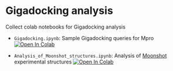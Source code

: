 # Gigadocking analysis

Collect colab notebooks for Gigadocking analysis

- `Gigadocking.ipynb`: Sample Gigadocking queries for Mpro
   [![Open In Colab](https://colab.research.google.com/assets/colab-badge.svg)](https://colab.research.google.com/github/jglaser/gigadocking_notebooks/blob/main/Gigadocking.ipynb)
   
- `Analysis_of_Moonshot_structures.ipynb`: Analysis of [Moonshot](https://postera.ai) experimental structures
   [![Open In Colab](https://colab.research.google.com/assets/colab-badge.svg)](https://colab.research.google.com/github/jglaser/gigadocking_notebooks/blob/main/Analysis_of_Moonshot_structures.ipynb)

